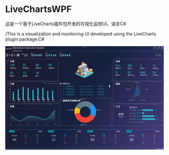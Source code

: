 # LiveChartsWPF
这是一个基于LiveCharts插件包开发的可视化监控UI。语言C#


/This is a visualization and monitoring UI developed using the LiveCharts plugin package.C#


![我的图片](image/1.png)
